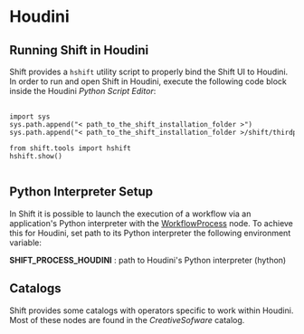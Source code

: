 # Houdini

## Running Shift in Houdini

Shift provides a `hshift` utility script to properly bind the Shift UI to Houdini. In order to run and open Shift in Houdini, execute the following code block inside the Houdini *Python Script Editor*:

<pre>
  <code style="white-space: pre">
import sys
sys.path.append("&lt path_to_the_shift_installation_folder &gt")
sys.path.append("&lt path_to_the_shift_installation_folder &gt/shift/thirdparty/python/Lib/site-packages")

from shift.tools import hshift
hshift.show()
  </code>
</pre>

## Python Interpreter Setup
In Shift it is possible to launch the execution of a workflow via an application's Python interpreter with the [WorkflowProcess](../reference/nodes/workflow/#workflowProcess-node) node. To achieve this for Houdini, set path to its Python interpreter the following environment variable:

**SHIFT_PROCESS_HOUDINI** : path to Houdini's Python interpreter (hython)

## Catalogs

Shift provides some catalogs with operators specific to work within Houdini. Most of these nodes are found in the *CreativeSofware* catalog. 

<!-- ### Examples
This section is reserved to an example video of how to use Shift in Houdini.
 -->

